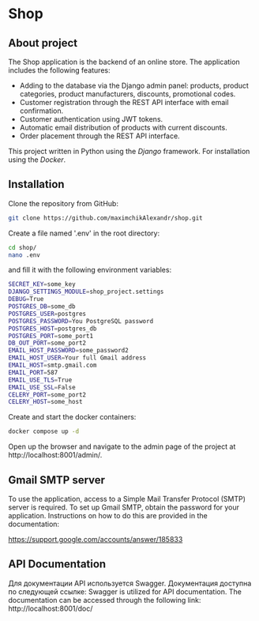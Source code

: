 # Shop
## About project

The Shop application is the backend of an online store. The application includes the following features:

- Adding to the database via the Django admin panel: products, product categories, product 
manufacturers, discounts, promotional codes.
- Customer registration through the REST API interface with email confirmation.
- Customer authentication using JWT tokens.
- Automatic email distribution of products with current discounts.
- Order placement through the REST API interface.

This project written in Python using the *Django* framework. For installation using the *Docker*.


## Installation

Clone the repository from GitHub:

```sh
git clone https://github.com/maximchikAlexandr/shop.git
```

Create a file named '.env' in the root directory:

```sh
cd shop/
nano .env
```

and fill it with the following environment variables:

```sh
SECRET_KEY=some_key
DJANGO_SETTINGS_MODULE=shop_project.settings
DEBUG=True
POSTGRES_DB=some_db
POSTGRES_USER=postgres
POSTGRES_PASSWORD=You PostgreSQL password
POSTGRES_HOST=postgres_db
POSTGRES_PORT=some_port1
DB_OUT_PORT=some_port2
EMAIL_HOST_PASSWORD=some_password2
EMAIL_HOST_USER=Your full Gmail address
EMAIL_HOST=smtp.gmail.com
EMAIL_PORT=587
EMAIL_USE_TLS=True
EMAIL_USE_SSL=False
CELERY_PORT=some_port2
CELERY_HOST=some_host
```

Create and start the docker containers:

```sh
docker compose up -d
```

Open up the browser and navigate to the admin page of the project at http://localhost:8001/admin/.

## Gmail SMTP server
To use the application, access to a Simple Mail Transfer Protocol (SMTP) server is required. 
To set up Gmail SMTP, obtain the password for your application. 
Instructions on how to do this are provided in the documentation: 

https://support.google.com/accounts/answer/185833


## API Documentation
Для документации API используется Swagger. Документация доступна по следующей ссылке:
Swagger is utilized for API documentation. The documentation can be accessed through the following link:
http://localhost:8001/doc/